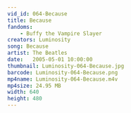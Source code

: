```yaml
---
vid_id: 064-Because
title: Because
fandoms:
    - Buffy the Vampire Slayer
creators: Luminosity
song: Because
artist: The Beatles
date:   2005-05-01 10:00:00
thumbnail: Luminosity-064-Because.jpg
barcode: Luminosity-064-Because.png
mp4name: Luminosity-064-Because.m4v
mp4size: 24.95 MB
width: 640
height: 480
---
```



  